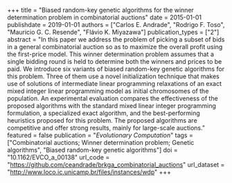 +++
title = "Biased random-key genetic algorithms for the winner determination problem in combinatorial auctions"
date = 2015-01-01
publishdate = 2019-01-01
authors = ["Carlos E. Andrade", "Rodrigo F. Toso", "Mauricio G. C. Resende", "Flávio K. Miyazawa"]
publication_types = ["2"]
abstract = "In this paper we address the problem of picking a subset of bids in a general combinatorial auction so as to maximize the overall profit using the first-price model. This winner determination problem assumes that a single bidding round is held to determine both the winners and prices to be paid. We introduce six variants of biased random-key genetic algorithms for this problem. Three of them use a novel initialization technique that makes use of solutions of intermediate linear programming relaxations of an exact mixed integer linear programming model as initial chromosomes of the population. An experimental evaluation compares the effectiveness of the proposed algorithms with the standard mixed linear integer programming formulation, a specialized exact algorithm, and the best-performing heuristics proposed for this problem. The proposed algorithms are competitive and offer strong results, mainly for large-scale auctions."
featured = false
publication = "*Evolutionary Computation*"
tags = ["Combinatorial auctions; Winner determination problem; Genetic algorithms", "Biased random-key genetic algorithms"]
doi = "10.1162/EVCO_a_00138"
url_code = "https://github.com/ceandrade/brkga_combinatorial_auctions"
url_dataset = "http://www.loco.ic.unicamp.br/files/instances/wdp"
+++

